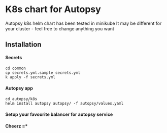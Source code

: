 # K8s chart for Autopsy

Autopsy k8s helm chart has been tested in minikube
It may be different for your cluster - feel free to change anything you want


## Installation

#### Secrets

```
cd common
cp secrets.yml.sample secrets.yml
k apply -f secrets.yml
```


#### Autopsy app
```
cd autopsy/k8s
helm install autopsy autopsy/ -f autopsy/values.yaml
```


#### Setup your favourite balancer for autopsy service

#### Cheerz =*
